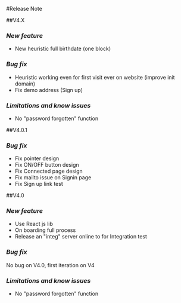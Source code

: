 #Release Note

##V4.X

### *New feature*

* New heuristic full birthdate (one block)

### *Bug fix*

* Heuristic working even for first visit ever on website (improve init domain)
* Fix demo address (Sign up)

### *Limitations and know issues*

* No "password forgotten" function 

##V4.0.1

### *Bug fix*

* Fix pointer design
* Fix ON/OFF button design
* Fix Connected page design
* Fix mailto issue on Signin page
* Fix Sign up link test

##V4.0

### *New feature*

* Use React js lib
* On boarding full process
* Release an "integ" server online to for Integration test

### *Bug fix*

No bug on V4.0, first iteration on V4

### *Limitations and know issues*

* No "password forgotten" function 
